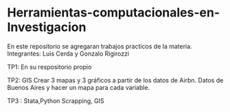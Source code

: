 # Herramientas-computacionales-en-Investigacion
En este repositorio se agregaran trabajos practicos de la materia.
Integrantes: Luis Cerda y Gonzalo Rigirozzi

TP1: En su respositorio propio

TP2: GIS
Crear 3 mapas y 3 gráficos a partir de los datos de Airbn.
Datos de Buenos Aires y hacer un mapa para cada variable.

TP3 : Stata,Python Scrapping, GIS
